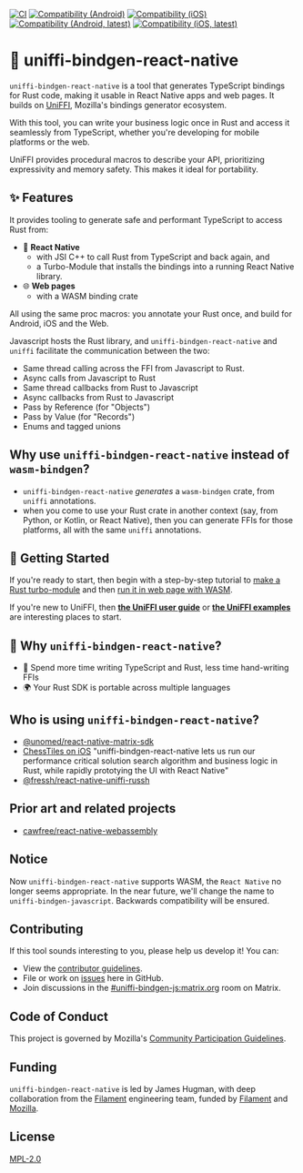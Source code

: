 [![CI](https://github.com/jhugman/uniffi-bindgen-react-native/actions/workflows/ci.yml/badge.svg)](https://github.com/jhugman/uniffi-bindgen-react-native/actions/workflows/ci.yml)
[![Compatibility (Android)](https://github.com/jhugman/uniffi-bindgen-react-native/actions/workflows/compat-android.yml/badge.svg)](https://github.com/jhugman/uniffi-bindgen-react-native/actions/workflows/compat-android.yml)
[![Compatibility (iOS)](https://github.com/jhugman/uniffi-bindgen-react-native/actions/workflows/compat-ios.yml/badge.svg)](https://github.com/jhugman/uniffi-bindgen-react-native/actions/workflows/compat-ios.yml)
[![Compatibility (Android, latest)](https://github.com/jhugman/uniffi-bindgen-react-native/actions/workflows/compat-android-latest.yml/badge.svg)](https://github.com/jhugman/uniffi-bindgen-react-native/actions/workflows/compat-android-latest.yml)
[![Compatibility (iOS, latest)](https://github.com/jhugman/uniffi-bindgen-react-native/actions/workflows/compat-ios-latest.yml/badge.svg)](https://github.com/jhugman/uniffi-bindgen-react-native/actions/workflows/compat-ios-latest.yml)

# 🦀 uniffi-bindgen-react-native

`uniffi-bindgen-react-native` is a tool that generates TypeScript bindings for Rust code, making it usable in React Native apps and web pages. It builds on [UniFFI](https://mozilla.github.io/uniffi-rs/latest/), Mozilla's bindings generator ecosystem.

With this tool, you can write your business logic once in Rust and access it seamlessly from TypeScript, whether you're developing for mobile platforms or the web.

UniFFI provides procedural macros to describe your API, prioritizing expressivity and memory safety. This makes it ideal for portability.

## ✨ Features

It provides tooling to generate safe and performant TypeScript to access Rust from:

- 📱 **React Native**
  - with JSI C++ to call Rust from TypeScript and back again, and
  - a Turbo-Module that installs the bindings into a running React Native library.
- 🌐 **Web pages**
  - with a WASM binding crate

All using the same proc macros: you annotate your Rust once, and build for Android, iOS and the Web.

Javascript hosts the Rust library, and `uniffi-bindgen-react-native` and `uniffi` facilitate the communication between the two:

- Same thread calling across the FFI from Javascript to Rust.
- Async calls from Javascript to Rust
- Same thread callbacks from Rust to Javascript
- Async callbacks from Rust to Javascript
- Pass by Reference (for "Objects")
- Pass by Value (for "Records")
- Enums and tagged unions

## Why use `uniffi-bindgen-react-native` instead of `wasm-bindgen`?

- `uniffi-bindgen-react-native` _generates_ a `wasm-bindgen` crate, from `uniffi` annotations.
- when you come to use your Rust crate in another context (say, from Python, or Kotlin, or React Native), then you can generate FFIs for those platforms, all with the same `uniffi` annotations.

## 🚀 Getting Started

If you're ready to start, then begin with a step-by-step tutorial to [make a Rust turbo-module](https://jhugman.github.io/uniffi-bindgen-react-native/guides/rn/getting-started.html) and then [run it in web page with WASM](https://jhugman.github.io/uniffi-bindgen-react-native/guides/rn/getting-started.html).

If you're new to UniFFI, then [**the UniFFI user guide**](https://mozilla.github.io/uniffi-rs/latest/)
or [**the UniFFI examples**](https://github.com/mozilla/uniffi-rs/tree/main/examples#example-uniffi-components) are interesting places to start.

## 🤔 Why `uniffi-bindgen-react-native`?

- 🧩 Spend more time writing TypeScript and Rust, less time hand-writing FFIs
- 🌍 Your Rust SDK is portable across multiple languages

## Who is using `uniffi-bindgen-react-native`?

- [@unomed/react-native-matrix-sdk](https://www.npmjs.com/package/@unomed/react-native-matrix-sdk)
- [ChessTiles on iOS](https://apps.apple.com/us/app/chesstiles/id6737867924) "uniffi-bindgen-react-native lets us run our performance critical solution search algorithm and business logic in Rust, while rapidly prototying the UI with React Native"
- [@fressh/react-native-uniffi-russh](https://www.npmjs.com/package/@fressh/react-native-uniffi-russh)

## Prior art and related projects

- [cawfree/react-native-webassembly](https://github.com/cawfree/react-native-webassembly)

## Notice

Now `uniffi-bindgen-react-native` supports WASM, the `React Native` no longer seems appropriate. In the near future, we'll change the name to `uniffi-bindgen-javascript`. Backwards compatibility will be ensured.

## Contributing

If this tool sounds interesting to you, please help us develop it! You can:

* View the [contributor guidelines](https://jhugman.github.io/uniffi-bindgen-react-native/).
* File or work on [issues](https://github.com/jhugman/uniffi-bindgen-react-native/issues) here in GitHub.
* Join discussions in the [#uniffi-bindgen-js:matrix.org](https://matrix.to/#/#uniffi-bindgen-js:matrix.org) room on Matrix.

## Code of Conduct

This project is governed by Mozilla's [Community Participation Guidelines](./CODE_OF_CONDUCT.md).

## Funding

`uniffi-bindgen-react-native` is led by James Hugman, with deep collaboration from the [Filament](https://filament.im) engineering team, funded by [Filament](https://filament.im) and [Mozilla](https://future.mozilla.org).

## License

[MPL-2.0](https://github.com/jhugman/uniffi-bindgen-react-native/blob/main/LICENSE)

